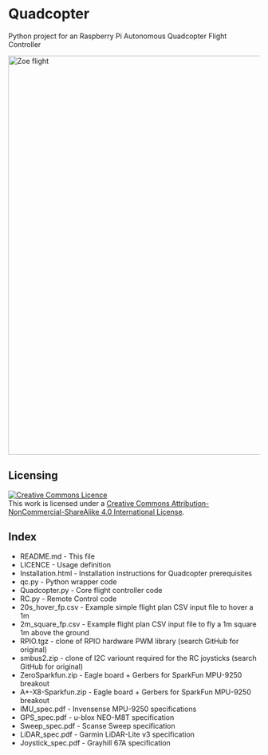 Quadcopter
==========

Python project for an Raspberry Pi Autonomous Quadcopter Flight Controller

<a href="http://blog.pistuffing.co.uk/blog"><img src="http://blog.pistuffing.co.uk/wp-content/uploads/2016/01/DSC00975.jpg" alt="Zoe flight" width="800" /></a>

Licensing
---------
<a rel="license" href="http://creativecommons.org/licenses/by-nc-sa/4.0/"><img alt="Creative Commons Licence" style="border-width:0" src="https://i.creativecommons.org/l/by-nc-sa/4.0/88x31.png" /></a><br />This work is licensed under a <a rel="license" href="http://creativecommons.org/licenses/by-nc-sa/4.0/">Creative Commons Attribution-NonCommercial-ShareAlike 4.0 International License</a>.

Index
-----
<ul>
<li>README.md     - This file</li>
<li>LICENCE       - Usage definition</li>
<li>Installation.html - Installation instructions for Quadcopter prerequisites</li>
<li>qc.py         - Python wrapper code</li>
<li>Quadcopter.py - Core flight controller code</li>
<li>RC.py         - Remote Control code</li>
<li>20s_hover_fp.csv - Example simple flight plan CSV input file to hover a 1m</li>
<li>2m_square_fp.csv - Example flight plan CSV input file to fly a 1m square 1m above the ground</li>
<li>RPIO.tgz      - clone of RPIO hardware PWM library (search GitHub for original)</li>
<li>smbus2.zip    - clone of I2C variount required for the RC joysticks (search GitHub for original)</li>
<li>ZeroSparkfun.zip - Eagle board + Gerbers for SparkFun MPU-9250 breakout</li>
<li>A+-X8-Sparkfun.zip - Eagle board + Gerbers for SparkFun MPU-9250 breakout</li>
<li>IMU_spec.pdf  - Invensense MPU-9250 specifications</li>
<li>GPS_spec.pdf  - u-blox NEO-M8T specification</li>
<li>Sweep_spec.pdf - Scanse Sweep specification</li>
<li>LiDAR_spec.pdf - Garmin LiDAR-Lite v3 specification</li>
<li>Joystick_spec.pdf - Grayhill 67A specification</li>
</ul>

